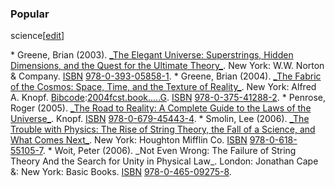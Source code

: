 ### Popular
science[[edit](/w/index.php?title=String\_theory&action=edit&section=37 "Edit
section: Popular science")]

 \* Greene, Brian (2003). [\_The Elegant Universe: Superstrings, Hidden Dimensions, and the Quest for the Ultimate Theory\_](/wiki/The\_Elegant\_Universe:\_Superstrings,\_Hidden\_Dimensions,\_and\_the\_Quest\_for\_the\_Ultimate\_Theory "The Elegant Universe: Superstrings, Hidden Dimensions, and the Quest for the Ultimate Theory"). New York: W.W. Norton & Company. [ISBN](/wiki/ISBN\_\(identifier\) "ISBN \(identifier\)") [978-0-393-05858-1](/wiki/Special:BookSources/978-0-393-05858-1 "Special:BookSources/978-0-393-05858-1").
 \* Greene, Brian (2004). [\_The Fabric of the Cosmos: Space, Time, and the Texture of Reality\_](/wiki/The\_Fabric\_of\_the\_Cosmos:\_Space,\_Time,\_and\_the\_Texture\_of\_Reality "The Fabric of the Cosmos: Space, Time, and the Texture of Reality"). New York: Alfred A. Knopf. [Bibcode](/wiki/Bibcode\_\(identifier\) "Bibcode \(identifier\)"):[2004fcst.book.....G](https://ui.adsabs.harvard.edu/abs/2004fcst.book.....G). [ISBN](/wiki/ISBN\_\(identifier\) "ISBN \(identifier\)") [978-0-375-41288-2](/wiki/Special:BookSources/978-0-375-41288-2 "Special:BookSources/978-0-375-41288-2").
 \* Penrose, Roger (2005). [\_The Road to Reality: A Complete Guide to the Laws of the Universe\_](/wiki/The\_Road\_to\_Reality:\_A\_Complete\_Guide\_to\_the\_Laws\_of\_the\_Universe "The Road to Reality: A Complete Guide to the Laws of the Universe"). Knopf. [ISBN](/wiki/ISBN\_\(identifier\) "ISBN \(identifier\)") [978-0-679-45443-4](/wiki/Special:BookSources/978-0-679-45443-4 "Special:BookSources/978-0-679-45443-4").
 \* Smolin, Lee (2006). [\_The Trouble with Physics: The Rise of String Theory, the Fall of a Science, and What Comes Next\_](/wiki/The\_Trouble\_with\_Physics:\_The\_Rise\_of\_String\_Theory,\_the\_Fall\_of\_a\_Science,\_and\_What\_Comes\_Next "The Trouble with Physics: The Rise of String Theory, the Fall of a Science, and What Comes Next"). New York: Houghton Mifflin Co. [ISBN](/wiki/ISBN\_\(identifier\) "ISBN \(identifier\)") [978-0-618-55105-7](/wiki/Special:BookSources/978-0-618-55105-7 "Special:BookSources/978-0-618-55105-7").
 \* Woit, Peter (2006). \_Not Even Wrong: The Failure of String Theory And the Search for Unity in Physical Law\_. London: Jonathan Cape &: New York: Basic Books. [ISBN](/wiki/ISBN\_\(identifier\) "ISBN \(identifier\)") [978-0-465-09275-8](/wiki/Special:BookSources/978-0-465-09275-8 "Special:BookSources/978-0-465-09275-8").

